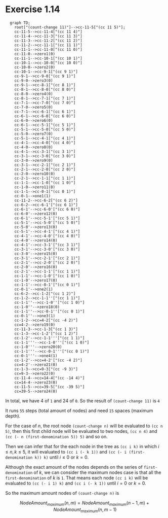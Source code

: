 # Exercise 1.14

```mermaid
  graph TD;
    root["(count-change 11)"]-->cc-11-5["(cc 11 5)"];
    cc-11-5-->cc-11-4["(cc 11 4)"]
    cc-11-4-->cc-11-3["(cc 11 3)"]
    cc-11-3-->cc-11-2["(cc 11 2)"]
    cc-11-2-->cc-11-1["(cc 11 1)"]
    cc-11-1-->cc-11-0["(cc 11 0)"]
    cc-11-0-->zero1(0)
    cc-11-1-->cc-10-1["(cc 10 1)"]
    cc-10-1-->cc-10-0["(cc 10 0)"]
    cc-10-0-->zero2(0)
    cc-10-1-->cc-9-1["(cc 9 1)"]
    cc-9-1-->cc-9-0["(cc 9 1)"]
    cc-9-0-->zero3(0)
    cc-9-1-->cc-8-1["(cc 8 1)"]
    cc-8-1-->cc-8-0["(cc 8 0)"]
    cc-8-0-->zero4(0)
    cc-8-1-->cc-7-1["(cc 7 1)"]
    cc-7-1-->cc-7-0["(cc 7 0)"]
    cc-7-0-->zero5(0)
    cc-7-1-->cc-6-1["(cc 6 1)"]
    cc-6-1-->cc-6-0["(cc 6 0)"]
    cc-6-0-->zero6(0)
    cc-6-1-->cc-5-1["(cc 5 1)"]
    cc-5-1-->cc-5-0["(cc 5 0)"]
    cc-5-0-->zero7(0)
    cc-5-1-->cc-4-1["(cc 4 1)"]
    cc-4-1-->cc-4-0["(cc 4 0)"]
    cc-4-0-->zero8(0)
    cc-4-1-->cc-3-1["(cc 3 1)"]
    cc-3-1-->cc-3-0["(cc 3 0)"]
    cc-3-0-->zero9(0)
    cc-3-1-->cc-2-1["(cc 2 1)"]
    cc-2-1-->cc-2-0["(cc 2 0)"]
    cc-2-0-->zero10(0)
    cc-2-1-->cc-1-1["(cc 1 1)"]
    cc-1-1-->cc-1-0["(cc 1 0)"]
    cc-1-0-->zero11(0)
    cc-1-1-->cc-0-1["(cc 0 1)"]
    cc-0-1-->one1(1)
    cc-11-2-->cc-6-2["(cc 6 2)"]
    cc-6-2-->cc-6-1'["(cc 6 1)"]
    cc-6-1'-->cc-6-0'["(cc 6 0)"]
    cc-6-0'-->zero12(0)
    cc-6-1'-->cc-5-1'["(cc 5 1)"]
    cc-5-1'-->cc-5-0'["(cc 5 0)"]
    cc-5-0'-->zero13(0)
    cc-5-1'-->cc-4-1'["(cc 4 1)"]
    cc-4-1'-->cc-4-0'["(cc 4 0)"]
    cc-4-0'-->zero14(0)
    cc-4-1'-->cc-3-1'["(cc 3 1)"]
    cc-3-1'-->cc-3-0'["(cc 3 0)"]
    cc-3-0'-->zero15(0)
    cc-3-1'-->cc-2-1'["(cc 2 1)"]
    cc-2-1'-->cc-2-0'["(cc 2 0)"]
    cc-2-0'-->zero16(0)
    cc-2-1'-->cc-1-1'["(cc 1 1)"]
    cc-1-1'-->cc-1-0'["(cc 1 0)"]
    cc-1-0'-->zero17(0)
    cc-1-1'-->cc-0-1'["(cc 0 1)"]
    cc-0-1'-->one2(1)
    cc-6-2-->cc-1-2["(cc 1 2)"]
    cc-1-2-->cc-1-1''["(cc 1 1)"]
    cc-1-1''-->cc-1-0''["(cc 1 0)"]
    cc-1-0''-->zero18(0)
    cc-1-1''-->cc-0-1''["(cc 0 1)"]
    cc-0-1''-->one3(1)
    cc-1-2-->cc=4-2["(cc -4 2)"]
    cc=4-2-->zero19(0)
    cc-11-3-->cc-1-3["(cc 1 3)"]
    cc-1-3-->cc-1-2'["(cc 1 2)"]
    cc-1-2'-->cc-1-1'''["(cc 1 1)"]
    cc-1-1'''-->cc-1-0'''["(cc 1 0)"]
    cc-1-0'''-->zero20(0)
    cc-1-1'''-->cc-0-1'''["(cc 0 1)"]
    cc-0-1'''-->one4(1)
    cc-1-2'-->cc=4-2'["(cc -4 2)"]
    cc=4-2'-->zero21(0)
    cc-1-3-->cc=9-3["(cc -9 3)"]
    cc=9-3-->zero22(0)
    cc-11-4-->cc=14-4["(cc -14 4)"]
    cc=14-4-->zero23(0)
    cc-11-5-->cc=39-5["(cc -39 5)"]
    cc=39-5-->zero24(0)
```

In total, we have 4 of `1` and 24 of `0`. So the result of `(count-change 11)` is `4`

It runs `55` steps (total amount of nodes) and need `15` spaces (maximum depth).

For the case of $n$, the root node `(count-change n)` will be evaluated to `(cc n 5)`, then this first child node will be evaluated to two nodes, `(cc n 4)` and `(cc (- n (first-denomination 5)) 5)` and so on.

Then we can infer that for the each node in the tree as `(cc i k)` in which $i\le n, k\le 5$, it will evaluated to `(cc i (- k 1))` and `(cc (- i (first-denomination k)) k)` until $i\le0$ or $k=0$.

Although the exact amount of the nodes depends on the series of `first-denomination` of $k$, we can consider the maximum nodes case is that all the `first-denomination` of $k$ is `1`. That means each node `(cc i k)` will be evaluated to `(cc (- i 1) k)` and `(cc i (- k 1))` until $i=0$ or $k=0$.

So the maximum amount nodes of `(count-change n)` is

$$
  NodeAmount_{maximum}(n, m) = NodeAmount_{maximum}(n-1, m) + NodeAmount_{maximum}(n, m-1)
$$
